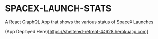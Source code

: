 # SPACEX-LAUNCH-STATS
A React GraphQL App  that shows the various status of  SpaceX Launches

(App Deployed Here)[https://sheltered-retreat-44628.herokuapp.com]
